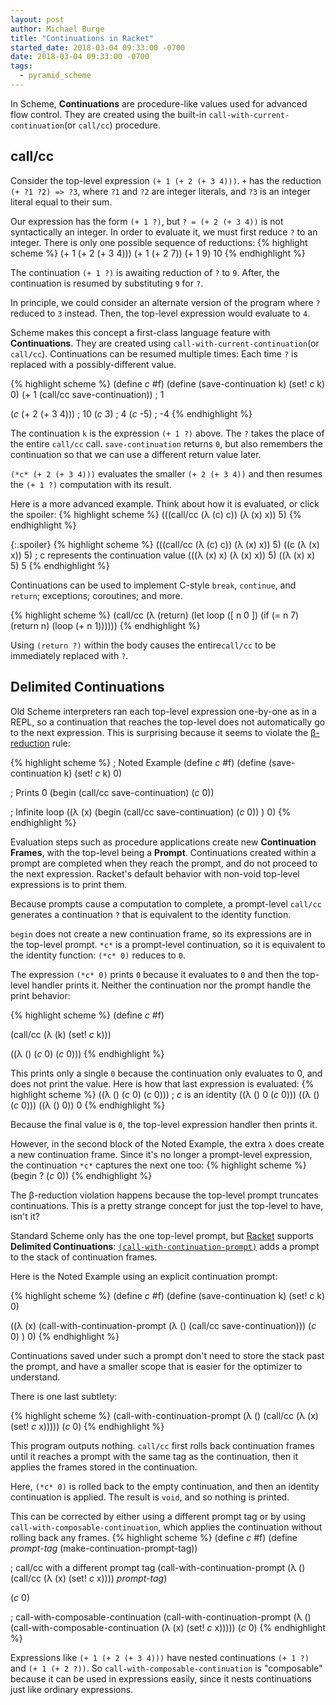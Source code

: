 ```yaml
---
layout: post
author: Michael Burge
title: "Continuations in Racket"
started_date: 2018-03-04 09:33:00 -0700
date: 2018-03-04 09:33:00 -0700
tags:
  - pyramid_scheme
---
```


In Scheme, __Continuations__ are procedure-like values used for advanced flow control. They are created using the built-in `call-with-current-continuation`(or `call/cc`) procedure.

## call/cc

Consider the top-level expression `(+ 1 (+ 2 (+ 3 4)))`. `+` has the reduction `(+ ?1 ?2) => ?3`, where `?1` and `?2` are integer literals, and `?3` is an integer literal equal to their sum.

Our expression has the form `(+ 1 ?)`, but `? = (+ 2 (+ 3 4))` is not syntactically an integer. In order to evaluate it, we must first reduce `?` to an integer. There is only one possible sequence of reductions:
{% highlight scheme %}
(+ 1 (+ 2 (+ 3 4)))
(+ 1 (+ 2 7))
(+ 1 9)
10
{% endhighlight %}

The continuation `(+ 1 ?)` is awaiting reduction of `?` to `9`. After, the continuation is resumed by substituting `9` for `?`.

In principle, we could consider an alternate version of the program where `?` reduced to `3` instead. Then, the top-level expression would evaluate to `4`.

Scheme makes this concept a first-class language feature with __Continuations__. They are created using `call-with-current-continuation`(or `call/cc`). Continuations can be resumed multiple times: Each time `?` is replaced with a possibly-different value.

{% highlight scheme %}
(define *c* #f)
(define (save-continuation k)
  (set! *c* k)
  0)
(+ 1 (call/cc save-continuation)) ; 1

(*c* (+ 2 (+ 3 4)))                ; 10
(*c* 3)                            ; 4
(*c* -5)                           ; -4
{% endhighlight %}

The continuation `k` is the expression `(+ 1 ?)` above. The `?` takes the place of the entire `call/cc` call. `save-continuation` returns `0`, but also remembers the continuation so that we can use a different return value later.

`(*c* (+ 2 (+ 3 4)))` evaluates the smaller `(+ 2 (+ 3 4))` and then resumes the `(+ 1 ?)` computation with its result.

Here is a more advanced example. Think about how it is evaluated, or click the spoiler:
{% highlight scheme %}
(((call/cc (λ (c) c)) (λ (x) x)) 5)
{% endhighlight %}

{:.spoiler}
{% highlight scheme %}
(((call/cc (λ (c) c)) (λ (x) x)) 5)
((c (λ (x) x)) 5) ; c represents the continuation value
(((λ (x) x) (λ (x) x)) 5)
((λ (x) x) 5)
5
{% endhighlight %}

Continuations can be used to implement C-style `break`, `continue`, and `return`; exceptions; coroutines; and more.

{% highlight scheme %}
(call/cc (λ (return)
  (let loop ([ n 0 ])
    (if (= n 7)
        (return n)
        (loop (+ n 1))))))
{% endhighlight %}

Using `(return ?)` within the body causes the entire`call/cc` to be immediately replaced with `?`.

## Delimited Continuations

Old Scheme interpreters ran each top-level expression one-by-one as in a REPL, so a continuation that reaches the top-level does not automatically go to the next expression. This is surprising because it seems to violate the [β-reduction](https://en.wikipedia.org/wiki/Lambda_calculus) rule:

{% highlight scheme %}
; Noted Example
(define *c* #f)
(define (save-continuation k) (set! *c* k) 0)

; Prints 0
(begin (call/cc save-continuation)
       (*c* 0))

; Infinite loop
((λ (x)
    (begin (call/cc save-continuation)
           (*c* 0))
 ) 0)
{% endhighlight %}

Evaluation steps such as procedure applications create new __Continuation Frames__, with the top-level being a __Prompt__. Continuations created within a prompt are completed when they reach the prompt, and do not proceed to the next expression. Racket's default behavior with non-void top-level expressions is to print them.

Because prompts cause a computation to complete, a prompt-level `call/cc` generates a continuation `?` that is equivalent to the identity function.

`begin` does not create a new continuation frame, so its expressions are in the top-level prompt. `*c*` is a prompt-level continuation, so it is equivalent to the identity function: `(*c* 0)` reduces to `0`.

The expression `(*c* 0)` prints `0` because it evaluates to `0` and then the top-level handler prints it. Neither the continuation nor the prompt handle the print behavior:

{% highlight scheme %}
(define *c* #f)

(call/cc (λ (k) (set! *c* k)))

((λ ()
   (*c* 0)
   (*c* 0)))
{% endhighlight %}

This prints only a single `0` because the continuation only evaluates to 0, and does not print the value. Here is how that last expression is evaluated:
{% highlight scheme %}
((λ () (*c* 0) (*c* 0))) ; *c* is an identity
((λ () 0 (*c* 0)))
((λ () (*c* 0)))
((λ () 0))
0
{% endhighlight %}

Because the final value is `0`, the top-level expression handler then prints it.

However, in the second block of the Noted Example, the extra `λ` does create a new continuation frame. Since it's no longer a prompt-level expression, the continuation `*c*` captures the next one too:
{% highlight scheme %}
(begin ?
       (*c* 0))
{% endhighlight %}

The β-reduction violation happens because the top-level prompt truncates continuations. This is a pretty strange concept for just the top-level to have, isn't it? 

Standard Scheme only has the one top-level prompt, but [Racket](https://docs.racket-lang.org/reference/cont.html) supports __Delimited Continuations__: [`(call-with-continuation-prompt)`](https://docs.racket-lang.org/reference/cont.html#%28def._%28%28quote._~23~25kernel%29._call-with-continuation-prompt%29%29) adds a prompt to the stack of continuation frames.

Here is the Noted Example using an explicit continuation prompt:

{% highlight scheme %}
(define *c* #f)
(define (save-continuation k) (set! *c* k) 0)

((λ (x)
   (call-with-continuation-prompt (λ () (call/cc save-continuation)))
   (*c* 0)
   ) 0)
{% endhighlight %}

Continuations saved under such a prompt don't need to store the stack past the prompt, and have a smaller scope that is easier for the optimizer to understand.

There is one last subtlety:

{% highlight scheme %}
(call-with-continuation-prompt (λ () (call/cc (λ (x) (set! *c* x)))))
(*c* 0)
{% endhighlight %}

This program outputs nothing. `call/cc` first rolls back continuation frames until it reaches a prompt with the same tag as the continuation, then it applies the frames stored in the continuation.

Here, `(*c* 0)` is rolled back to the empty continuation, and then an identity continuation is applied. The result is `void`, and so nothing is printed.

This can be corrected by either using a different prompt tag or by using `call-with-composable-continuation`, which applies the continuation without rolling back any frames.
{% highlight scheme %}
(define *c* #f)
(define *prompt-tag* (make-continuation-prompt-tag))

; call/cc with a different prompt tag
(call-with-continuation-prompt (λ () (call/cc (λ (x) (set! *c* x))))
                               *prompt-tag*)

(*c* 0)

; call-with-composable-continuation
(call-with-continuation-prompt
  (λ ()
    (call-with-composable-continuation
      (λ (x)
        (set! *c* x)))))
(*c* 0)
{% endhighlight %}

Expressions like `(+ 1 (+ 2 (+ 3 4)))` have nested continuations `(+ 1 ?)` and `(+ 1 (+ 2 ?))`. So `call-with-composable-continuation` is "composable" because it can be used in expressions easily, since it nests continuations just like ordinary expressions.
